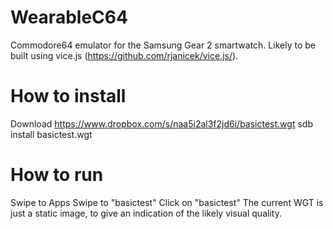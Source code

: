 WearableC64
===========

Commodore64 emulator for the Samsung Gear 2 smartwatch.
Likely to be built using vice.js (https://github.com/rjanicek/vice.js/).


How to install
==============
Download https://www.dropbox.com/s/naa5i2al3f2jd6i/basictest.wgt
sdb install basictest.wgt


How to run
==========
Swipe to Apps
Swipe to "basictest"
Click on "basictest"
The current WGT is just a static image, to give an indication of the likely visual quality.
